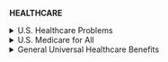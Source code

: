 **HEALTHCARE**

<details markdown="1">
<summary>U.S. Healthcare Problems</summary>

# **U.S. Healthcare Problems**
**U.S. lags behind developed countries on a number of metrics in regards to healthcare, especially in terms of cost-efficiency and effectiveness**

- [OECD data](https://data.oecd.org/healthres/health-spending.htm)
  - **U.S. spends a lot more government money on healthcare per capita than developed countries** that have more successful healthcare systems
  - *Note: a [version](https://archive.ph/o/uY9Yr/https://cdn.discordapp.com/attachments/418850379518705675/640905968686727169/unknown.png) of the data said that **voluntary** healthcare spending in the U.S. was disproportionately high, but that version is outdated. Even then, voluntary healthcare spending in the US is on the high end compared to other OECD countries.*

- [Sawyer, Cox 18](https://www.healthsystemtracker.org/chart-collection/health-spending-u-s-compare-countries/%23item-since-1980-the-gap-has-widened-between-u-s-health-spending-and-that-of-other-countries___2018)
  - U.S. has spent more than other developed countries when it comes to healthcare, and **that gap has widened over time**
![](https://github.com/source-library/source-library.github.io/blob/main/assets/healthcare-01.png?raw=true)

- [Gagnon 08](https://journals.plos.org/plosmedicine/article?id=10.1371/journal.pmed.0050001)
  - Finds that in the USA, “**pharmaceutical companies spend almost twice as much on promotion as they do on R&D**. These numbers clearly show how promotion predominates over R&D in the pharmaceutical industry, contrary to the industry's claim.”
  - [2002 study with similar results](https://web.archive.org/web/20100219022132/https://www.familiesusa.org/assets/pdfs/PPreport89a5.pdf)
  - Rather outdated by this point, unfortunately
  - This is opposed to a [2018 study on Canadian pharmaceutical companies](https://www.ncbi.nlm.nih.gov/pmc/articles/PMC5848527/) which **found mixed/opposite results**

- [Moses et al. 13](https://jamanetwork.com/journals/jama/fullarticle/1769890)
  - In real terms, **healthcare costs have tripled** from 1980-2011, and **most price increases** (91%) were due to **professional services, drugs and devices, and administrative costs** - not demand for services or aging of the population
  - Government funding of healthcare has increased by 11% from 1980 to 2011, yet US healthcare still lags behind other comparable countries on multiple metrics, such as life expectancy at birth and survival with many diseases

- WIP: Epipens
  - [https://www.businessinsider.com/epipen-cost-increase-healthcare-insurance-2016-8](https://www.businessinsider.com/epipen-cost-increase-healthcare-insurance-2016-8)
  - Epipen price has increased 6-fold since 2007: [https://www.businessinsider.com/how-much-price-of-mylans-epipen-has-increased-2016-8](https://www.businessinsider.com/how-much-price-of-mylans-epipen-has-increased-2016-8)
![](https://github.com/source-library/source-library.github.io/blob/main/assets/healthcare-02.png?raw=true)
  - Epipen price surge hasn’t hurt demand, showing that people legitimately need epipens in order to survive and that need doesn't change from a change in the supply of epipens: [https://www.reuters.com/article/us-health-epipen-costs-idUSKBN16Y24O](https://www.reuters.com/article/us-health-epipen-costs-idUSKBN16Y24O)

- 45% of respondents said cost was a factor in them avoiding healthcare. Indicating that expanding access is necessary, but not sufficient in resolving [https://www.ncbi.nlm.nih.gov/pmc/articles/PMC6125037/](https://www.ncbi.nlm.nih.gov/pmc/articles/PMC6125037/)

- Cost-containment strategies (reducing costs by lowering physician-to-patient closeness, generic medications, and pushing more costs to customers) have highly unfavorable outcomes in health care.
  - screws over vulnerable kids: [https://www.ncbi.nlm.nih.gov/pmc/articles/PMC1508766/](https://www.ncbi.nlm.nih.gov/pmc/articles/PMC1508766/)
  - Enhances racial and ethnic inequalities: [https://www.ncbi.nlm.nih.gov/books/NBK220345/](https://www.ncbi.nlm.nih.gov/books/NBK220345/) 

- Cost-containment strategies for ACA are ineffective [https://ldi.upenn.edu/brief/effects-aca-health-care-cost-containment](https://ldi.upenn.edu/brief/effects-aca-health-care-cost-containment) 

- Despite spending more for healthcare, US citizens use less healthcare than comparable countries, indicating that higher prices for health goods and services account for differences in spending [https://www.healthaffairs.org/doi/full/10.1377/hlthaff.22.3.89](https://www.healthaffairs.org/doi/full/10.1377/hlthaff.22.3.89)  

- US consistently performs worse than comparable countries [https://www.kff.org/slideshow/how-does-the-quality-of-the-u-s-healthcare-system-compare-to-other-countries/](https://www.kff.org/slideshow/how-does-the-quality-of-the-u-s-healthcare-system-compare-to-other-countries/) 

- High pharmaceutical drug spending in US does not contribute to innovation [https://www.ncbi.nlm.nih.gov/pmc/articles/PMC2866602/](https://www.ncbi.nlm.nih.gov/pmc/articles/PMC2866602/) 

- Prices are higher regardless of utilization rates [https://www.healthsystemtracker.org/chart-collection/how-do-healthcare-prices-and-use-in-the-u-s-compare-to-other-countries/#item-the-u-s-leads-most-comparable-countries-in-mri-availability-and-use_2018](https://www.healthsystemtracker.org/chart-collection/how-do-healthcare-prices-and-use-in-the-u-s-compare-to-other-countries/%23item-the-u-s-leads-most-comparable-countries-in-mri-availability-and-use_2018) 

- US healthcare outcomes very poor compared to other countries [https://www.healthsystemtracker.org/chart-collection/quality-u-s-healthcare-system-compare-countries/#item-start](https://www.healthsystemtracker.org/chart-collection/quality-u-s-healthcare-system-compare-countries/%23item-start) 

- [https://www.reuters.com/article/us-usa-healthcare-deaths-idUSBRE85J15720120620](https://www.reuters.com/article/us-usa-healthcare-deaths-idUSBRE85J15720120620) 10s of thousands die every year from lack of insurance in US

- Prescription drugs prices accounted for the biggest increases in spending, particularly brand names [https://www.healthaffairs.org/do/10.1377/hblog20180208.27999/full/](https://www.healthaffairs.org/do/10.1377/hblog20180208.27999/full/) 

- Health insurance companies made higher profits during covid due to lower expenditures and utilization from people losing their health insurance [https://www.kff.org/private-insurance/issue-brief/health-insurer-financial-performance-through-september-2020/](hhttps://www.kff.org/private-insurance/issue-brief/health-insurer-financial-performance-through-september-2020/) [https://jamanetwork.com/channels/health-forum/fullarticle/2770148](https://jamanetwork.com/channels/health-forum/fullarticle/2770148) 

- 42% of cancer patients lose their life savings in two years, 38% deplete life assets, and 65% of cancer patients enter medical debt [https://www.amjmed.com/article/S0002-9343(18)30509-6/fulltext](https://www.amjmed.com/article/S0002-9343\(18\)30509-6/fulltext)

- 50% of polled Americans fear medical bankrupcy [https://news.gallup.com/poll/317948/fear-bankruptcy-due-major-health-event.aspx](https://news.gallup.com/poll/317948/fear-bankruptcy-due-major-health-event.aspx) 

------------

</details>
<details markdown="1">
<summary>U.S. Medicare for All</summary>

# **U.S. Medicare for All**
**Universal health care could save money if properly implemented**

- [Cai et al. 20](https://journals.plos.org/plosmedicine/article?id=10.1371/journal.pmed.1003013)
  - META ANALYSIS: 91% of peer reviewed journals say that **Medicare-For-All would save money in both the short-run and the long-run**
  - Found and compared cost analyses of 22 single-payer plans for the US or individual states
  - “*The largest source of savings was simplified payment administration (median 8.8%), and the best predictors of net savings were the magnitude of utilization increase, and savings on administration and drug costs*”

- [Pollin et al. 18](https://www.peri.umass.edu/publication/item/1127-economic-analysis-of-medicare-for-all)
  - An assessment of a possible M4A plan in the U.S.
  - As of right now, 35% of Americans are uninsured or underinsured on their current healthcare plans
  - “***Medicare for All could reduce total health care spending in the U.S. by nearly 10 percent, to $2.93 trillion, while creating stable access to good care for all U.S. residents.***”
  - This assessment had **[largely positive reviews from multiple experts in the field**](https://www.peri.umass.edu/reviewer-assessments-of-economic-analysis-of-medicare-for-all)**

- WIP
  - [https://www.acpjournals.org/doi/full/10.7326/M17-0302](https://www.acpjournals.org/doi/full/10.7326/M17-0302) 
  - A recent Lancet [article](https://www.sciencedirect.com/science/article/pii/S0140673619330193) suggests that M4A would lead to a 13% savings in national health expenditure (equivalent to about $450 billion annually)
    - The same study estimates that on a yearly basis, 68,000 lives and 1.73 MILLION life-years will be saved, relative to our system.
  - The Annals of Internal Medicine ([one of the most widely cited and influential specialty medical journals in the world](https://www.scimagojr.com/journalrank.php?category=2701))  [document](https://annals.org/data/Journals/AIM/936177/M170302tt1_Table_Estimated_Administrative_and_Prescription_Drug_Savings_Under_Single-Payer_Refor.jpeg) that a single-payer system would reduce healthcare administration costs by $500 billion annually

- Medicare has better health outcomes (articles and research list, too lazy to pull individual sources rn):
  - [https://www.pewtrusts.org/en/research-and-analysis/blogs/stateline/2020/01/07/medicaid-expansion-states-see-better-health-outcomes-study-finds](https://www.pewtrusts.org/en/research-and-analysis/blogs/stateline/2020/01/07/medicaid-expansion-states-see-better-health-outcomes-study-finds) 
  - [https://jamanetwork.com/journals/jama/article-abstract/2749799](https://jamanetwork.com/journals/jama/article-abstract/2749799) 
  - [https://www.cbpp.org/research/health/medicaid-works-millions-benefit-from-medicaids-effective-efficient-coverage](https://www.cbpp.org/research/health/medicaid-works-millions-benefit-from-medicaids-effective-efficient-coverage) 

- Medicare beneficiaries are more satisfied than private insurance [https://www.healthaffairs.org/doi/10.1377/hlthaff.W2.311](https://www.healthaffairs.org/doi/10.1377/hlthaff.W2.311) 

- Giant CBO analysis done recently finds that Medicare For All would save at minimum 300 billion dollars in national health expenditures. [https://www.cbo.gov/system/files/2020-12/56811-Single-Payer.pdf](https://www.cbo.gov/system/files/2020-12/56811-Single-Payer.pdf) 

- Medicaid expansion is being denied in states w/ more unhealthy people  [https://www.ncbi.nlm.nih.gov/pmc/articles/PMC4902718/](https://www.ncbi.nlm.nih.gov/pmc/articles/PMC4902718/)

- ACA is critical in ensuring a third of the citizens in republican dominated states [https://www.kff.org/health-reform/press-release/analysis-examines-the-affordable-care-acts-impact-on-nearly-all-americans/](https://www.kff.org/health-reform/press-release/analysis-examines-the-affordable-care-acts-impact-on-nearly-all-americans/)

- Sixty-one percent of enrollees who had used their insurance to get care said they would not have been able to afford or access it prior to enrolling. Doctor availability and appointment wait times are similar to those reported by insured Americans overall. Majorities with marketplace or Medicaid coverage continue to be satisfied with their insurance. [https://pubmed.ncbi.nlm.nih.gov/27224966/](https://pubmed.ncbi.nlm.nih.gov/27224966/)

------------

</details>
<details markdown="1">
<summary>General Universal Healthcare Benefits</summary>

# **General Universal Healthcare Benefits**

- [Kirros et al. 20](https://www.ncbi.nlm.nih.gov/pmc/articles/PMC7060592/) 
  - Study into health system and infant mortality in Sub Saharan Africa
  - *'Both public and external health care spending showed a significant negative association with infant and neonatal mortality. However, private health expenditure was not significantly associated with either infant or neonatal mortality.'*

- Public sector healthcare is no more cost-efficient, accountable, or medical effectiveness. Public healthcare has an issue of timeliness and hospitality, while private healthcare frequently violated medical standards of practice and had poorer patient outcomes [https://www.ncbi.nlm.nih.gov/pmc/articles/PMC3378609/](https://www.ncbi.nlm.nih.gov/pmc/articles/PMC3378609/) 

- Single payer has superior equity with no difference in quality. Universal healthcare coverage is ‘the most powerful concept that public health has to offer’. [https://www.sciencedirect.com/science/article/abs/pii/S0033350618302312](https://www.sciencedirect.com/science/article/abs/pii/S0033350618302312) 

- Public sector research produces the most innovative drugs. Public sector research funds base research for all drugs and is indirectly involved in the production of half of all drug research [https://www.healthaffairs.org/doi/10.1377/hlthaff.2009.0917](https://www.healthaffairs.org/doi/10.1377/hlthaff.2009.0917) 

- Canada healthcare administration costs lower than US [https://pubmed.ncbi.nlm.nih.gov/15088673/](https://pubmed.ncbi.nlm.nih.gov/15088673/) 

- ACA is critical in ensuring a third of republican dominated states [https://www.kff.org/health-reform/press-release/analysis-examines-the-affordable-care-acts-impact-on-nearly-all-americans/](https://www.kff.org/health-reform/press-release/analysis-examines-the-affordable-care-acts-impact-on-nearly-all-americans/) 

- Primary care, enhanced physician-to-patient relationships, and preventative care increase quality and cost-effectiveness of healthcare [https://www.ncbi.nlm.nih.gov/pmc/articles/PMC5296930/](https://www.ncbi.nlm.nih.gov/pmc/articles/PMC5296930/) 

- Industry Life Cycle - Final stage of industry maturity is consolidation
  - There is persistent vertical and horizontal consolidation of hospitals and providers in the US healthcare industry, significantly reducing the benefits derived from markets. [https://www.kff.org/health-costs/issue-brief/what-we-know-about-provider-consolidation/](https://www.kff.org/health-costs/issue-brief/what-we-know-about-provider-consolidation/) 
  - If the tendency towards consolidation/monopolization is likely to occur regardless, it should be utilized for the most social good (akin to regional monopolies like utility companies, particularly telecommunication companies) Vertical integration potentially poggers (assuming we can use it for social good) [https://journals.lww.com/hcmrjournal/Abstract/2019/04000/A_systematic_review_of_vertical_integration_and.8.aspx](https://journals.lww.com/hcmrjournal/Abstract/2019/04000/A_systematic_review_of_vertical_integration_and.8.aspx) 
  - Ie healthcare is an inelastic good, the only elasticity when it comes to price shopping are providers. How can we utilize intra-market elasticity when there is no market?

- Wait times are not likely to drastically increase under a single payer system
  - [https://www.merritthawkins.com/uploadedFiles/MerrittHawkins/Content/Pdf/mha2017waittimesurveyPDF.pdf](https://www.merritthawkins.com/uploadedFiles/MerrittHawkins/Content/Pdf/mha2017waittimesurveyPDF.pdf) 
  - [https://jamanetwork.com/journals/jamanetworkopen/fullarticle/2720917](https://jamanetwork.com/journals/jamanetworkopen/fullarticle/2720917)
  - [https://ldi.upenn.edu/sites/default/files/pdf/LDI%20Issue%20Brief%202018%20No.%202_October.pdf](https://ldi.upenn.edu/sites/default/files/pdf/LDI%20Issue%20Brief%202018%20No.%202_October.pdf)
  - [https://jamanetwork.com/journals/jamainternalmedicine/fullarticle/2605525](https://jamanetwork.com/journals/jamainternalmedicine/fullarticle/2605525)
  - [https://www.americanprogress.org/issues/healthcare/reports/2019/10/18/475908/truth-wait-times-universal-coverage-systems/](https://www.americanprogress.org/issues/healthcare/reports/2019/10/18/475908/truth-wait-times-universal-coverage-systems/) 
  - [https://www.healthaffairs.org/doi/10.1377/hlthaff.2012.1018](https://www.healthaffairs.org/doi/10.1377/hlthaff.2012.1018)

</details>